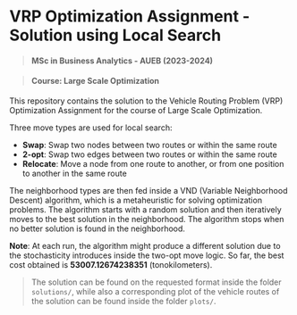 # VRP Optimization Assignment - Solution using Local Search
> #### MSc in Business Analytics - AUEB (2023-2024)

> #### Course: Large Scale Optimization

This repository contains the solution to the Vehicle Routing Problem (VRP) Optimization Assignment for the course of Large Scale Optimization. 

Three move types are used for local search:
- **Swap**: Swap two nodes between two routes or within the same route
- **2-opt**: Swap two edges between two routes or within the same route
- **Relocate**: Move a node from one route to another, or from one position to another in the same route

The neighborhood types are then fed inside a VND (Variable Neighborhood Descent) algorithm, which is a metaheuristic for solving optimization problems. The algorithm starts with a random solution and then iteratively moves to the best solution in the neighborhood. The algorithm stops when no better solution is found in the neighborhood.

**Note**: At each run, the algorithm might produce a different solution due to the stochasticity introduces inside the two-opt move logic. So far, the best cost obtained is **53007.12674238351** (tonokilometers).

> The solution can be found on the requested format inside the folder `solutions/`, while also a corresponding plot of the vehicle routes of the solution can be found inside the folder `plots/`.